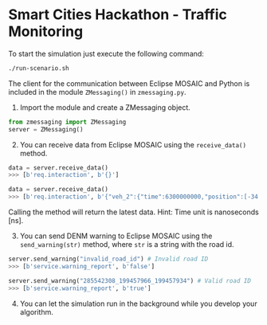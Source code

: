 # Smart Cities Hackathon - Traffic Monitoring

To start the simulation just execute the following command:

```bash
./run-scenario.sh
```

The client for the communication between Eclipse MOSAIC and Python is included in the module `ZMessaging()` in `zmessaging.py`.

1. Import the module and create a ZMessaging object.

```python
from zmessaging import ZMessaging
server = ZMessaging()
```

2. You can receive data from Eclipse MOSAIC using the `receive_data()` method.

```python
data = server.receive_data()
>>> [b'req.interaction', b'{}']

data = server.receive_data()
>>> [b'req.interaction', b'{"veh_2":{"time":6300000000,"position":[-34.6037374383747,-58.437012648940666],"road_id":"285542308_199457966_199457934"},"veh_0":{"time":6300000000,"position":[-34.6037374383747,-58.437012648940666],"road_id":"285542308_199457966_199457934"},"veh_1":{"time":6300000000,"position":[-34.6037374383747,-58.437012648940666],"road_id":"285542308_199457966_199457934"}}']
```
Calling the method will return the latest data.
Hint: Time unit is nanoseconds [ns].

3. You can send DENM warning to Eclipse MOSAIC using the `send_warning(str)` method, where `str` is a string with the road id.

```python
server.send_warning("invalid_road_id") # Invalid road ID
>>> [b'service.warning_report', b'false']

server.send_warning("285542308_199457966_199457934") # Valid road ID
>>> [b'service.warning_report', b'true']
```

4. You can let the simulation run in the background while you develop your algorithm.